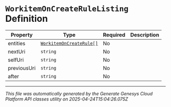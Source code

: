 # `WorkitemOnCreateRuleListing` Definition

| Property | Type | Required | Description |
|----------|------|----------|-------------|
| entities | [`WorkitemOnCreateRule[]`](workitemoncreaterule-definition.md) | No |  |
| nextUri | `string` | No |  |
| selfUri | `string` | No |  |
| previousUri | `string` | No |  |
| after | `string` | No |  |

---

*This file was automatically generated by the Generate Genesys Cloud Platform API classes utility on 2025-04-24T15:04:26.075Z*